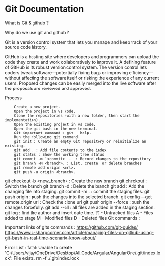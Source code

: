 # Git Documentation


What is Git & github ?


Why do we use git and github ?

Git is a version control system that lets you manage and keep track of your source code history.

GitHub is a hosting site where developers and programmers can upload the code they create and work collaboratively to improve it. A defining feature of GitHub is its robust version control system. The version control lets coders tweak software—potentially fixing bugs or improving efficiency—without affecting the software itself or risking the experience of any current users. Proposed changes can be easily merged into the live software after the proposals are reviewed and approved.

Process
        
        Create a new project.
        Open the project in vs code.
        Clone the repositories (with a new folder, then start the implementation).
        Open the existing project in vs code.
        Open the git bash in the new terminal.
        Git important command : git --help.
        Run the following git command.
        git init : Create an empty Git repository or reinitialize an existing.
        git add . : Add file contents to the index
        git status : Show the working tree status
        git commit -m ‘<commit>’ .  : Record changes to the repository
        git branch -M <branch>. : List, create, or delete branches
        git remote add origin <url>.
        git push -u origin <branch>.

git checkout -b <new_branch> : Create the new branch
git checkout <branch> : Switch the branch
git branch -d  <branch> : Delete the branch
git add <file> : Add the changing file into staging.
git commit -m <commit> . : commit the staging files.
git push origin <branch> : push the changes into the selected branch.
git config --get remote.origin.url : Check the clone url
git push origin <branch> --force : push the changes forcefully.
git add --all : all files are added in the staging section.
 git log : find the author and insert date time.
?? - Untracked files
A - Files added to stage 
M - Modified files 
D - Deleted files
Git commands : 


Important links of gits commands : 
https://github.com/git-guides/
https://www.c-sharpcorner.com/article/managing-files-on-github-using-git-bash-in-real-time-scenario-know-about/



Error List : 
fatal: Unable to create 'C:/Users/vijay/OneDrive/Desktop/All.Code/Angular/AngularOne/.git/index.lock': File exists.
rm -f ./.git/index.lock




